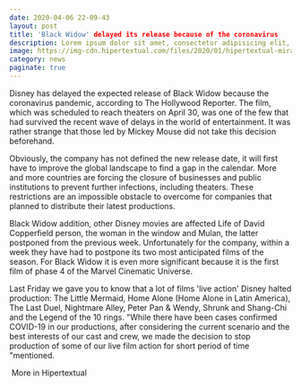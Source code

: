 ```yaml
--- 
date: 2020-04-06 22-09-43 
layout: post 
title: 'Black Widow' delayed its release because of the coronavirus
description: Lorem ipsum dolor sit amet, consectetur adipisicing elit, sed do eiusmod tempor incididunt ut labore et dolore magna aliqua. 
image: https://img-cdn.hipertextual.com/files/2020/01/hipertextual-mira-espectacular-nuevo-trailer-viuda-negra-2020457263.jpg?strip=all&lossy=1&quality=70&ssl=1
category: news 
paginate: true 
---
```



Disney has delayed the expected release of Black Widow because the coronavirus pandemic, according to The Hollywood Reporter. The film, which was scheduled to reach theaters on April 30, was one of the few that had survived the recent wave of delays in the world of entertainment. It was rather strange that those led by Mickey Mouse did not take this decision beforehand.

Obviously, the company has not defined the new release date, it will first have to improve the global landscape to find a gap in the calendar. More and more countries are forcing the closure of businesses and public institutions to prevent further infections, including theaters. These restrictions are an impossible obstacle to overcome for companies that planned to distribute their latest productions.

Black Widow addition, other Disney movies are affected Life of David Copperfield person, the woman in the window and Mulan, the latter postponed from the previous week. Unfortunately for the company, within a week they have had to postpone its two most anticipated films of the season. For Black Widow it is even more significant because it is the first film of phase 4 of the Marvel Cinematic Universe.

Last Friday we gave you to know that a lot of films 'live action' Disney halted production: The Little Mermaid, Home Alone (Home Alone in Latin America), The Last Duel, Nightmare Alley, Peter Pan & Wendy, Shrunk and Shang-Chi and the Legend of the 10 rings. "While there have been cases confirmed COVID-19 in our productions, after considering the current scenario and the best interests of our cast and crew, we made the decision to stop production of some of our live film action for short period of time "mentioned.

 More in Hipertextual
